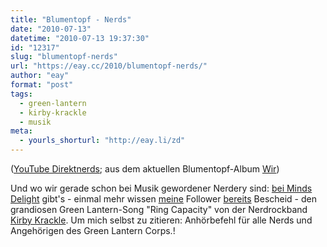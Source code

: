```yaml
---
title: "Blumentopf - Nerds"
date: "2010-07-13"
datetime: "2010-07-13 19:37:30"
id: "12317"
slug: "blumentopf-nerds"
url: "https://eay.cc/2010/blumentopf-nerds/"
author: "eay"
format: "post"
tags:
  - green-lantern
  - kirby-krackle
  - musik
meta:
  - yourls_shorturl: "http://eay.li/zd"
---
```


 ([YouTube Direktnerds](http://www.youtube.com/watch?v=-i1Gg7_K250); aus dem aktuellen Blumentopf-Album [Wir](http://www.amazon.de/exec/obidos/ASIN/B003KEPVRU/eayznet-21))

Und wo wir gerade schon bei Musik gewordener Nerdery sind: [bei Minds Delight](http://www.mindsdelight.de/2010/07/der-green-lantern-song-kirby-krackle-ring-capacity/) gibt's - einmal mehr wissen [meine](http://twitter.com/Eay) Follower [bereits](http://twitter.com/Eay/status/18393286812) Bescheid - den grandiosen Green Lantern-Song "Ring Capacity" von der Nerdrockband [Kirby Krackle](http://www.kirbykracklemusic.com/). Um mich selbst zu zitieren: Anhörbefehl für alle Nerds und Angehörigen des Green Lantern Corps.!
